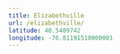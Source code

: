 ```yaml
---
title: Elizabethville
url: /elizabethville/
latitude: 40.5489742
longitude: -76.81191510000001
---
```

